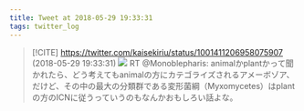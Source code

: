 ```yaml
---
title: Tweet at 2018-05-29 19:33:31
tags: twitter_log
---
```


> [!CITE] https://twitter.com/kaisekiriu/status/1001411206958075907 (2018-05-29 19:33:31)
> ![](https://twitter.com/kaisekiriu/status/1001411206958075907)
> RT @Monoblepharis: animalかplantかって聞かれたら、どう考えてもanimalの方にカテゴライズされるアメーボゾア、だけど、その中の最大の分類群である変形菌綱（Myxomycetes）はplantの方のICNに従うっていうのもなんかおもしろい話よな。
